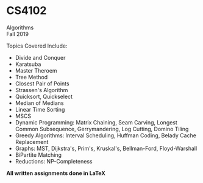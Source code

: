 # CS4102
Algorithms <br />
Fall 2019

Topics Covered Include:
- Divide and Conquer
- Karatsuba
- Master Theroem
- Tree Method
- Closest Pair of Points
- Strassen's Algorithm
- Quicksort, Quickselect
- Median of Medians
- Linear Time Sorting
- MSCS
- Dynamic Programming: Matrix Chaining, Seam Carving, Longest Common Subsequence, Gerrymandering, Log Cutting, Domino Tiling
- Greedy Algorithms: Interval Scheduling, Huffman Coding, Belady Cache Replacement
- Graphs: MST, Dijkstra's, Prim's, Kruskal's, Bellman-Ford, Floyd-Warshall
- BiPartite Matching
- Reductions: NP-Completeness

**All written assignments done in LaTeX**
